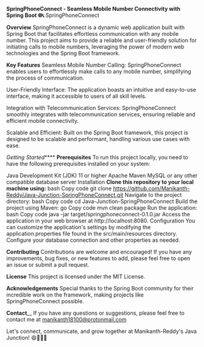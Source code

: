 **SpringPhoneConnect - Seamless Mobile Number Connectivity with Spring Boot 🌐📞**
SpringPhoneConnect

**Overview**
SpringPhoneConnect is a dynamic web application built with Spring Boot that facilitates effortless communication with any mobile number. This project aims to provide a reliable and user-friendly solution for initiating calls to mobile numbers, leveraging the power of modern web technologies and the Spring Boot framework.

**Key Features**
Seamless Mobile Number Calling: SpringPhoneConnect enables users to effortlessly make calls to any mobile number, simplifying the process of communication.

User-Friendly Interface: The application boasts an intuitive and easy-to-use interface, making it accessible to users of all skill levels.

Integration with Telecommunication Services: SpringPhoneConnect smoothly integrates with telecommunication services, ensuring reliable and efficient mobile connectivity.

Scalable and Efficient: Built on the Spring Boot framework, this project is designed to be scalable and performant, handling various use cases with ease.

_Getting Started_****
**Prerequisites**
To run this project locally, you need to have the following prerequisites installed on your system:

Java Development Kit (JDK) 11 or higher
Apache Maven
MySQL or any other compatible database server
Installation
**Clone this repository to your local machine using:**
bash
Copy code
git clone https://github.com/Manikanth-Reddy/Java-Junction-SpringPhoneConnect.git
Navigate to the project directory:
bash
Copy code
cd Java-Junction-SpringPhoneConnect
Build the project using Maven:
go
Copy code
mvn clean package
Run the application:
bash
Copy code
java -jar target/springphoneconnect-0.1.0.jar
Access the application in your web browser at http://localhost:8080.
Configuration
You can customize the application's settings by modifying the application.properties file found in the src/main/resources directory. Configure your database connection and other properties as needed.

**Contributing**
Contributions are welcome and encouraged! If you have any improvements, bug fixes, or new features to add, please feel free to open an issue or submit a pull request.

**License**
This project is licensed under the MIT License.

**Acknowledgements**
Special thanks to the Spring Boot community for their incredible work on the framework, making projects like SpringPhoneConnect possible.

**Contact**__
If you have any questions or suggestions, please feel free to contact me at manikanth18100@protonmail.com

Let's connect, communicate, and grow together at Manikanth-Reddy's Java Junction! 😄🌟👨‍💻
